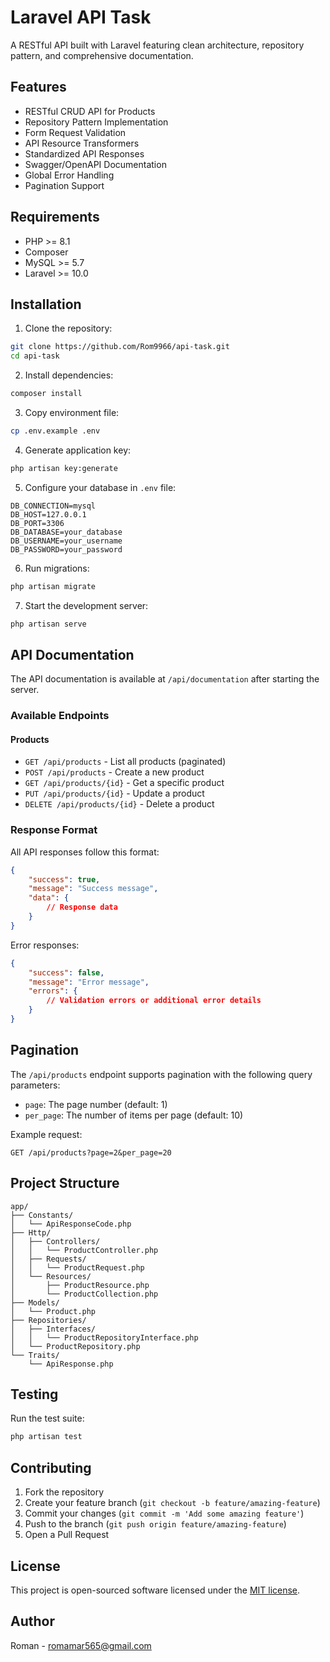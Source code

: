 # Laravel API Task

A RESTful API built with Laravel featuring clean architecture, repository pattern, and comprehensive documentation.

## Features

- RESTful CRUD API for Products
- Repository Pattern Implementation
- Form Request Validation
- API Resource Transformers
- Standardized API Responses
- Swagger/OpenAPI Documentation
- Global Error Handling
- Pagination Support

## Requirements

- PHP >= 8.1
- Composer
- MySQL >= 5.7
- Laravel >= 10.0

## Installation

1. Clone the repository:
```bash
git clone https://github.com/Rom9966/api-task.git
cd api-task
```

2. Install dependencies:
```bash
composer install
```

3. Copy environment file:
```bash
cp .env.example .env
```

4. Generate application key:
```bash
php artisan key:generate
```

5. Configure your database in `.env` file:
```
DB_CONNECTION=mysql
DB_HOST=127.0.0.1
DB_PORT=3306
DB_DATABASE=your_database
DB_USERNAME=your_username
DB_PASSWORD=your_password
```

6. Run migrations:
```bash
php artisan migrate
```

7. Start the development server:
```bash
php artisan serve
```

## API Documentation

The API documentation is available at `/api/documentation` after starting the server.

### Available Endpoints

#### Products

- `GET /api/products` - List all products (paginated)
- `POST /api/products` - Create a new product
- `GET /api/products/{id}` - Get a specific product
- `PUT /api/products/{id}` - Update a product
- `DELETE /api/products/{id}` - Delete a product

### Response Format

All API responses follow this format:

```json
{
    "success": true,
    "message": "Success message",
    "data": {
        // Response data
    }
}
```

Error responses:
```json
{
    "success": false,
    "message": "Error message",
    "errors": {
        // Validation errors or additional error details
    }
}
```

## Pagination

The `/api/products` endpoint supports pagination with the following query parameters:

- `page`: The page number (default: 1)
- `per_page`: The number of items per page (default: 10)

Example request:
```
GET /api/products?page=2&per_page=20
```

## Project Structure

```
app/
├── Constants/
│   └── ApiResponseCode.php
├── Http/
│   ├── Controllers/
│   │   └── ProductController.php
│   ├── Requests/
│   │   └── ProductRequest.php
│   └── Resources/
│       ├── ProductResource.php
│       └── ProductCollection.php
├── Models/
│   └── Product.php
├── Repositories/
│   ├── Interfaces/
│   │   └── ProductRepositoryInterface.php
│   └── ProductRepository.php
└── Traits/
    └── ApiResponse.php
```

## Testing

Run the test suite:
```bash
php artisan test
```

## Contributing

1. Fork the repository
2. Create your feature branch (`git checkout -b feature/amazing-feature`)
3. Commit your changes (`git commit -m 'Add some amazing feature'`)
4. Push to the branch (`git push origin feature/amazing-feature`)
5. Open a Pull Request

## License

This project is open-sourced software licensed under the [MIT license](https://opensource.org/licenses/MIT).

## Author

Roman - [romamar565@gmail.com](mailto:romamar565@gmail.com)
